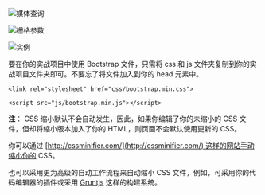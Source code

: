 ![媒体查询](https://upload-images.jianshu.io/upload_images/9249356-93b3ee50343a6fd6.png?imageMogr2/auto-orient/strip%7CimageView2/2/w/1480)

![栅格参数](https://upload-images.jianshu.io/upload_images/9249356-0c4ca0293e08fdff.png?imageMogr2/auto-orient/strip%7CimageView2/2/w/1240)

![实例](https://upload-images.jianshu.io/upload_images/9249356-1b7b329810ea2b3e.png?imageMogr2/auto-orient/strip%7CimageView2/2/w/1240)

要在你的实战项目中使用 Bootstrap 文件，只需将 css 和 js 文件夹复制到你的实战项目文件夹即可。不要忘了将文件加入到你的 head 元素中。

`<link rel="stylesheet" href="css/bootstrap.min.css">`

`<script src="js/bootstrap.min.js"></script>`

**注**： CSS 缩小默认不会自动发生，因此，如果你编辑了你的未缩小的 CSS 文件，但却将缩小版本加入了你的 HTML，则页面不会默认使用更新的 CSS。

你可以通过 [http://cssminifier.com/](http://cssminifier.com/) 这样的网站手动缩小你的 CSS。

也可以采用更为高级的自动工作流程来自动缩小 CSS 文件，例如，可采用你的代码编辑器的插件或采用 [Gruntjs](http://gruntjs.com/) 这样的构建系统。

